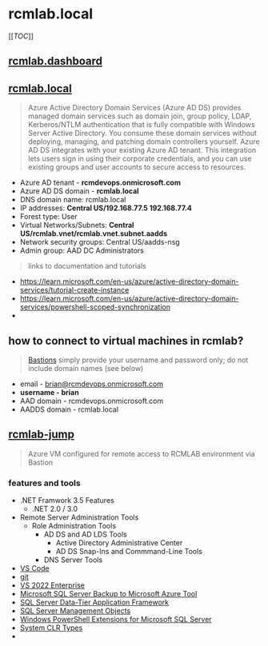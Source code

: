 # rcmlab.local

[[_TOC_]]

## [rcmlab.dashboard](https://portal.azure.com/#@rcmdevops.onmicrosoft.com/dashboard/arm/subscriptions/81348982-0f31-4e9c-b2d2-817ac65b967e/resourcegroups/dashboards/providers/microsoft.portal/dashboards/31c91306-384d-4ce4-bcb0-cbc2f759f674)

## [rcmlab.local](https://portal.azure.com/#@rcmdevops.onmicrosoft.com/resource/subscriptions/81348982-0f31-4e9c-b2d2-817ac65b967e/resourceGroups/rcmlab.aadds.rg/providers/Microsoft.AAD/DomainServices/rcmlab.local/overview)

> Azure Active Directory Domain Services (Azure AD DS) provides managed domain services such as domain join, group policy, LDAP, Kerberos/NTLM authentication that is fully compatible with Windows Server Active Directory. You consume these domain services without deploying, managing, and patching domain controllers yourself. Azure AD DS integrates with your existing Azure AD tenant. This integration lets users sign in using their corporate credentials, and you can use existing groups and user accounts to secure access to resources.
>

- Azure AD tenant - **rcmdevops.onmicrosoft.com**
- Azure AD DS domain - **rcmlab.local**
- DNS domain name: rcmlab.local
- IP addresses: **Central US/192.168.77.5 192.168.77.4**
- Forest type: User
- Virtual Networks/Subnets: **Central US/rcmlab.vnet/rcmlab.vnet.subnet.aadds**
- Network security groups: Central US/aadds-nsg
- Admin group: AAD DC Administrators

> links to documentation and tutorials

- <https://learn.microsoft.com/en-us/azure/active-directory-domain-services/tutorial-create-instance>
- <https://learn.microsoft.com/en-us/azure/active-directory-domain-services/powershell-scoped-synchronization>
-

## how to connect to virtual machines in rcmlab?

> [Bastions](https://portal.azure.com/#@rcmdevops.onmicrosoft.com/resource/subscriptions/81348982-0f31-4e9c-b2d2-817ac65b967e/resourceGroups/rcmlab.jump.rg/providers/Microsoft.Compute/virtualMachines/rcmlab-jump/bastionHost) simply provide your username and password only; do not include domain names (see below)

- email - brian@rcmdevops.onmicrosoft.com
- **username - brian**
- AAD domain - rcmdevops.onmicrosoft.com
- AADDS domain - rcmlab.local

## [rcmlab-jump](https://portal.azure.com/#@rcmdevops.onmicrosoft.com/resource/subscriptions/81348982-0f31-4e9c-b2d2-817ac65b967e/resourceGroups/rcmlab.jump.rg/providers/Microsoft.Compute/virtualMachines/rcmlab-jump/bastionHost)

> Azure VM configured for remote access to RCMLAB environment via Bastion

### features and tools

- .NET Framwork 3.5 Features
  - .NET 2.0 / 3.0
- Remote Server Administration Tools
  - Role Administration Tools
    - AD DS and AD LDS Tools
      - Active Directory Administrative Center
      - AD DS Snap-Ins and Commmand-Line Tools
    - DNS Server Tools
- [VS Code](https://code.visualstudio.com/docs/?dv=win64)
- [git](https://git-scm.com/download/win)
- [VS 2022 Enterprise](https://visualstudio.microsoft.com/vs/enterprise/)
- [Microsoft SQL Server Backup to Microsoft Azure Tool](https://www.microsoft.com/en-us/download/details.aspx?id=40740)
- [SQL Server Data-Tier Application Framework](https://learn.microsoft.com/en-us/sql/tools/sqlpackage/sqlpackage-download?view=sql-server-ver16#dacfx)
- [SQL Server Management Objects](https://learn.microsoft.com/en-us/sql/relational-databases/server-management-objects-smo/installing-smo?view=sql-server-ver16)
- [Windows PowerShell Extensions for Microsoft SQL Server](https://learn.microsoft.com/en-us/sql/database-engine/install-windows/install-sql-server-powershell?view=sql-server-ver16)
- [System CLR Types](https://www.microsoft.com/en-us/download/details.aspx?id=100451)
-
